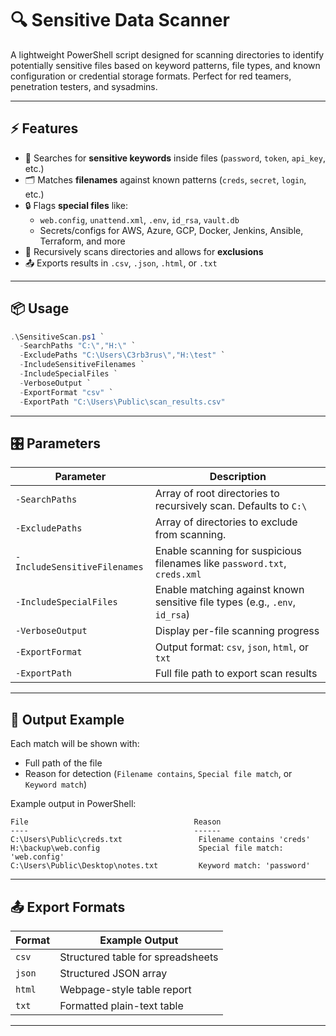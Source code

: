 # 🔍 Sensitive Data Scanner

A lightweight PowerShell script designed for scanning directories to identify potentially sensitive files based on keyword patterns, file types, and known configuration or credential storage formats. Perfect for red teamers, penetration testers, and sysadmins.

---

## ⚡ Features

- 🔑 Searches for **sensitive keywords** inside files (`password`, `token`, `api_key`, etc.)
- 🗂 Matches **filenames** against known patterns (`creds`, `secret`, `login`, etc.)
- 🔒 Flags **special files** like:
  - `web.config`, `unattend.xml`, `.env`, `id_rsa`, `vault.db`
  - Secrets/configs for AWS, Azure, GCP, Docker, Jenkins, Ansible, Terraform, and more
- 📁 Recursively scans directories and allows for **exclusions**
- 📤 Exports results in `.csv`, `.json`, `.html`, or `.txt`

---

## 📦 Usage

```powershell
.\SensitiveScan.ps1 `
  -SearchPaths "C:\","H:\" `
  -ExcludePaths "C:\Users\C3rb3rus\","H:\test" `
  -IncludeSensitiveFilenames `
  -IncludeSpecialFiles `
  -VerboseOutput `
  -ExportFormat "csv" `
  -ExportPath "C:\Users\Public\scan_results.csv"
````

---

## 🎛 Parameters

| Parameter                    | Description                                                                 |
| ---------------------------- | --------------------------------------------------------------------------- |
| `-SearchPaths`               | Array of root directories to recursively scan. Defaults to `C:\`            |
| `-ExcludePaths`              | Array of directories to exclude from scanning.                              |
| `-IncludeSensitiveFilenames` | Enable scanning for suspicious filenames like `password.txt`, `creds.xml`   |
| `-IncludeSpecialFiles`       | Enable matching against known sensitive file types (e.g., `.env`, `id_rsa`) |
| `-VerboseOutput`             | Display per-file scanning progress                                          |
| `-ExportFormat`              | Output format: `csv`, `json`, `html`, or `txt`                              |
| `-ExportPath`                | Full file path to export scan results                                       |

---

## 📁 Output Example

Each match will be shown with:

* Full path of the file
* Reason for detection (`Filename contains`, `Special file match`, or `Keyword match`)

Example output in PowerShell:

```
File                                     Reason
----                                     ------
C:\Users\Public\creds.txt                 Filename contains 'creds'
H:\backup\web.config                      Special file match: 'web.config'
C:\Users\Public\Desktop\notes.txt         Keyword match: 'password'
```

---

## 📤 Export Formats

| Format | Example Output                    |
| ------ | --------------------------------- |
| `csv`  | Structured table for spreadsheets |
| `json` | Structured JSON array             |
| `html` | Webpage-style table report        |
| `txt`  | Formatted plain-text table        |

---
